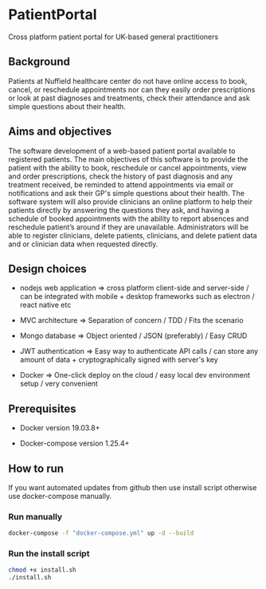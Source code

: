 # PatientPortal

Cross platform patient portal for UK-based general practitioners

## Background

Patients at Nuffield healthcare center do not have online access to book, cancel, or reschedule appointments nor can they easily order prescriptions or look at past diagnoses and treatments, check their attendance and ask simple questions about their health.

## Aims and objectives

The software development of a web-based patient portal available to registered patients. The main objectives of this software is to provide the patient with the ability to book, reschedule or cancel appointments, view and order prescriptions, check the history of past diagnosis and any treatment received, be reminded to attend appointments via email or notifications and ask their GP's simple questions about their health. The software system will also provide clinicians an online platform to help their patients directly by answering the questions they ask, and having a schedule of booked appointments with the ability to report absences and reschedule patient’s around if they are unavailable. Administrators will be able to register clinicians, delete patients, clinicians, and delete patient data and or clinician data when requested directly.

## Design choices

- nodejs web application => cross platform client-side and server-side / can be integrated with mobile + desktop frameworks such as electron / react native etc

- MVC architecture       => Separation of concern / TDD / Fits the scenario

- Mongo database         => Object oriented / JSON (preferably) / Easy CRUD

- JWT authentication     => Easy way to authenticate API calls / can store any amount of data + cryptographically signed with server's key

- Docker       => One-click deploy on the cloud / easy local dev environment setup / very convenient

## Prerequisites

- Docker version 19.03.8+

- Docker-compose version 1.25.4+

## How to run

If you want automated updates from github then use install script otherwise use docker-compose manually.

### Run manually
```bash
docker-compose -f "docker-compose.yml" up -d --build
```

### Run the install script
```bash
chmod +x install.sh
./install.sh
```
